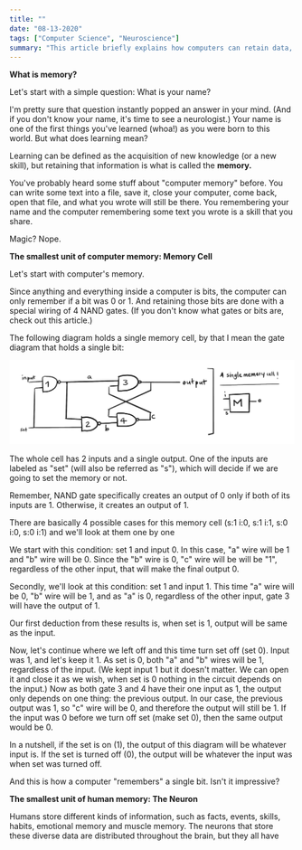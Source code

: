 ```yaml
---
title: ""
date: "08-13-2020"
tags: ["Computer Science", "Neuroscience"]
summary: "This article briefly explains how computers can retain data, by showing how a single memory cell operates."
---
```


**What is memory?**

Let's start with a simple question: What is your name?

I'm pretty sure that question instantly popped an answer in your mind. (And if you don't know your name, it's time to see a neurologist.) Your name is one of the first things you've learned (whoa!) as you were born to this world. But what does learning mean?

Learning can be defined as the acquisition of new knowledge (or a new skill), but retaining that information is what is called the **memory.**

You've probably heard some stuff about "computer memory" before. You can write some text into a file, save it, close your computer, come back, open that file, and what you wrote will still be there. You remembering your name and the computer remembering some text you wrote is a skill that you share.

Magic? Nope.

**The smallest unit of computer memory: Memory Cell**

Let's start with computer's memory.

Since anything and everything inside a computer is bits, the computer can only remember if a bit was 0 or 1. And retaining those bits are done with a special wiring of 4 NAND gates. (If you don't know what gates or bits are, check out this article.)

The following diagram holds a single memory cell, by that I mean the gate diagram that holds a single bit:

![Memory Diagram](../images/blog/memory/memorycell.png)

The whole cell has 2 inputs and a single output. One of the inputs are labeled as "set" (will also be referred as "s"), which will decide if we are going to set the memory or not.

Remember, NAND gate specifically creates an output of 0 only if both of its inputs are 1. Otherwise, it creates an output of 1.

There are basically 4 possible cases for this memory cell (s:1 i:0, s:1 i:1, s:0 i:0, s:0 i:1) and we'll look at them one by one

We start with this condition: set 1 and input 0. In this case, "a" wire will be 1 and "b" wire will be 0. Since the "b" wire is 0, "c" wire will be will be "1", regardless of the other input, that will make the final output 0.

Secondly, we'll look at this condition: set 1 and input 1. This time "a" wire will be 0, "b" wire will be 1, and as "a" is 0, regardless of the other input, gate 3 will have the output of 1.

Our first deduction from these results is, when set is 1, output will be same as the input.

Now, let's continue where we left off and this time turn set off (set 0). Input was 1, and let's keep it 1. As set is 0, both "a" and "b" wires will be 1, regardless of the input. (We kept input 1 but it doesn't matter. We can open it and close it as we wish, when set is 0 nothing in the circuit depends on the input.) Now as both gate 3 and 4 have their one input as 1, the output only depends on one thing: the previous output. In our case, the previous output was 1, so "c" wire will be 0, and therefore the output will still be 1. If the input was 0 before we turn off set (make set 0), then the same output would be 0.

In a nutshell, if the set is on (1), the output of this diagram will be whatever input is. If the set is turned off (0), the output will be whatever the input was when set was turned off.

And this is how a computer "remembers" a single bit. Isn't it impressive?

**The smallest unit of human memory: The Neuron**

Humans store different kinds of information, such as facts, events, skills, habits, emotional memory and muscle memory. The neurons that store these diverse data are distributed throughout the brain, but they all have

